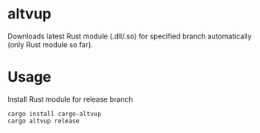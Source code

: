 # altvup

Downloads latest Rust module (.dll/.so) for specified branch automatically (only Rust module so far).

# Usage

Install Rust module for release branch
```
cargo install cargo-altvup
cargo altvup release
```
